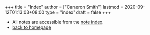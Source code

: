 +++
title = "Index"
author = ["Cameron Smith"]
lastmod = 2020-09-12T01:13:03+08:00
type = "index"
draft = false
+++

* All notes are accessible from the [note index](/posts/).
* [back to homepage](https://cameronraysmith.net/)
